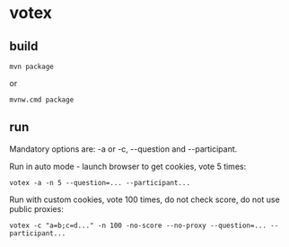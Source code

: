 # votex

## build
```
mvn package
```
or
```
mvnw.cmd package
```

## run

Mandatory options are: -a or -c, --question and --participant.

Run in auto mode - launch browser to get cookies, vote 5 times:
```
votex -a -n 5 --question=... --participant...
```

Run with custom cookies, vote 100 times, do not check score, do not use public proxies:
```
votex -c "a=b;c=d..." -n 100 -no-score --no-proxy --question=... --participant...
```
